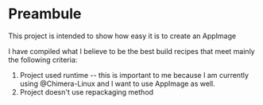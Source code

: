 # Preambule
This project is intended to show how easy it is to create an AppImage

I have compiled what I believe to be the best build recipes that meet mainly the following criteria:
1. Project used runtime -- this is important to me because I am currently using @Chimera-Linux and I want to use AppImage as well.
2. Project doesn't use repackaging method


